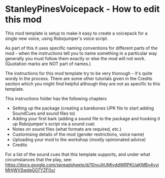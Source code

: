 # StanleyPinesVoicepack - How to edit this mod

This mod template is setup to make it easy to create a voicepack for a single new voice, 
using Robojumper's voice script.

As part of this it uses specific naming conventions for different parts of the mod - when 
the instructions tell you to name something in a particular way generally you must follow 
them exactly or else the mod will not work. (Quotation marks are NOT part of names.)

The instructions for this mod template try to be very thorough - it's quite wordy in 
the process.  There are some other tutorials given in the Credits section which you might 
find helpful although they are not as specific to this template. 

This instructions folder has the following chapters
 - Setting up the package (creating a barebones UPK file to start adding SoundCues and sound files to)
 - Adding your first bark (adding a sound file to the package and hooking it up Robojumper's script via a sound cue)
 - Notes on sound files (what formats are required, etc.)
 - Customising details of the mod (gender restrictions, voice name)
 - Uploading your mod to the workshop (mostly opinionated advice)
 - Credits

 For a list of the sound cues that this template supports, and under what circumstances that the play, see:  
 https://docs.google.com/spreadsheets/d/10nvJjtUMIvddWRPKUaKMBv4yyiMHjWVSwdeG07YZF0o/
